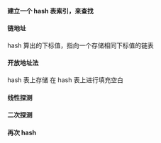 #### 建立一个 hash 表索引，来查找

#### 链地址

hash 算出的下标值，指向一个存储相同下标值的链表

#### 开放地址法

hash 表上存储
在 hash 表上进行填充空白

#### 线性探测

#### 二次探测

#### 再次 hash
